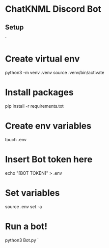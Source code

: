 # ChatKNML Discord Bot

## Setup

`
# Create virtual env
python3 -m venv .venv
source .venv/bin/activate

# Install packages
pip install -r requirements.txt

# Create env variables
touch .env

# Insert Bot token here
echo "[BOT TOKEN]" > .env

# Set variables
source .env
set -a

# Run a bot!
python3 Bot.py
`

